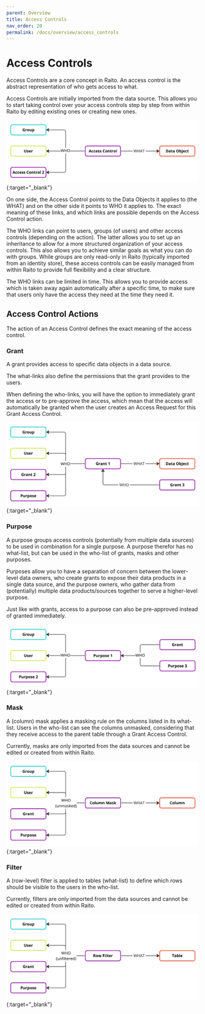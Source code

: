 ```yaml
---
parent: Overview
title: Access Controls
nav_order: 20
permalink: /docs/overview/access_controls
---
```


# Access Controls

Access Controls are a core concept in Raito. An access control is the abstract representation of who gets access to what.

Access Controls are initially imported from the data source. This allows you to start taking control over your access controls step by step from within Raito by editing existing ones or creating new ones.

[![Access Controls](/assets/images/Access_Controls.jpg)](/assets/images/Access_Controls.jpg){:target="_blank"}

On one side, the Access Control points to the Data Objects it applies to (the WHAT) and on the other side it points to WHO it applies to. The exact meaning of these links, and which links are possible depends on the Access Control action.

The WHO links can point to users, groups (of users) and other access controls (depending on the action). The latter allows you to set up an inheritance to allow for a more structured organization of your access controls. This also allows you to achieve similar goals as what you can do with groups. While groups are only read-only in Raito (typically imported from an identity store), these access controls can be easily managed from within Raito to provide full flexibility and a clear structure.

The WHO links can be limited in time. This allows you to provide access which is taken away again automatically after a specific time, to make sure that users only have the access they need at the time they need it.

## Access Control Actions

The action of an Access Control defines the exact meaning of the access control.

### Grant

A grant provides access to specific data objects in a data source. 

The what-links also define the permissions that the grant provides to the users.

When defining the who-links, you will have the option to immediately grant the access or to pre-approve the access, which mean that the access will automatically be granted when the user creates an Access Request for this Grant Access Control.

[![Grants](/assets/images/Grants.jpg)](/assets/images/Grants.jpg){:target="_blank"}

### Purpose

A purpose groups access controls (potentially from multiple data sources) to be used in combination for a single purpose. A purpose therefor has no what-list, but can be used in the who-list of grants, masks and other purposes.

Purposes allow you to have a separation of concern between the lower-level data owners, who create grants to expose their data products in a single data source, and the purpose owners, who gather data from (potentially) multiple data products/sources together to serve a higher-level purpose.

Just like with grants, access to a purpose can also be pre-approved instead of granted immediately. 

[![Purposes](/assets/images/Purposes.jpg)](/assets/images/Purposes.jpg){:target="_blank"}

### Mask

A (column) mask applies a masking rule on the columns listed in its what-list. Users in the who-list can see the columns unmasked, considering that they receive access to the parent table through a Grant Access Control.

Currently, masks are only imported from the data sources and cannot be edited or created from within Raito.

[![Masks](/assets/images/Masks.jpg)](/assets/images/Masks.jpg){:target="_blank"}

### Filter

A (row-level) filter is applied to tables (what-list) to define which rows should be visible to the users in the who-list.

Currently, filters are only imported from the data sources and cannot be edited or created from within Raito.

[![Filters](/assets/images/Filters.jpg)](/assets/images/Filters.jpg){:target="_blank"}
